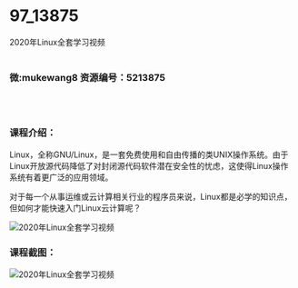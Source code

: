 # 97_13875
2020年Linux全套学习视频
<br/></br>
<h3>微:mukewang8 资源编号：5213875</h3>
<br/></br>
<h3>课程介绍：</h3>
<p><a title="查看与 Linux 相关的文章" target="_blank">Linux</a>，全称GNU/<a title="查看与 Linux 相关的文章" target="_blank">Linux</a>，是一套免费使用和自由传播的类UNIX操作系统。由于Linux开放源代码降低了对封闭源代码软件潜在安全性的忧虑，这使得Linux操作系统有着更广泛的应用领域。</p>
<p>对于每一个从事运维或云计算相关行业的程序员来说，Linux都是必学的知识点，但如何才能快速入门Linux云计算呢？</p>
<p><img src="https://www.ko996.com/wp-content/uploads/img/2020/06/1-71-300x196.png" alt="2020年Linux全套学习视频"></p>
<div class="info-desc">
<h3>课程截图：</h3>
<p><img src="https://www.ko996.com/wp-content/uploads/img/2020/06/2-78.png" alt="2020年Linux全套学习视频"></p>


			
</div>
